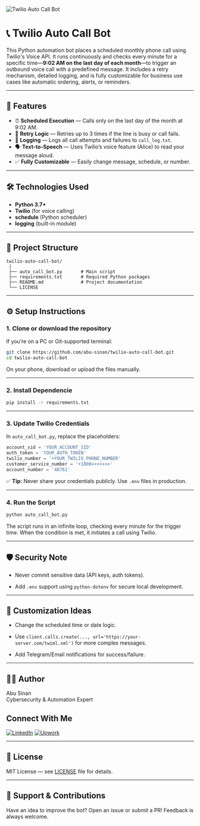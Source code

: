 ![Twilio Auto Call Bot](https://github.com/abu-sinan/twilio-auto-call-bot/blob/main/banner.png)

# 📞 Twilio Auto Call Bot

This Python automation bot places a scheduled monthly phone call using Twilio's Voice API. It runs continuously and checks every minute for a specific time—**9:02 AM on the last day of each month**—to trigger an outbound voice call with a predefined message. It includes a retry mechanism, detailed logging, and is fully customizable for business use cases like automatic ordering, alerts, or reminders.

---

## 🚀 Features

- ⏰ **Scheduled Execution** — Calls only on the last day of the month at 9:02 AM.
- 🔁 **Retry Logic** — Retries up to 3 times if the line is busy or call fails.
- 🧾 **Logging** — Logs all call attempts and failures to `call_log.txt`.
- 🗣️ **Text-to-Speech** — Uses Twilio’s voice feature (Alice) to read your message aloud.
- ✅ **Fully Customizable** — Easily change message, schedule, or number.

---

## 🛠️ Technologies Used

- **Python 3.7+**
- **Twilio** (for voice calling)
- **schedule** (Python scheduler)
- **logging** (built-in module)

---

## 📂 Project Structure
```
twilio-auto-call-bot/
 |
 ├── auto_call_bot.py       # Main script
 ├── requirements.txt       # Required Python packages
 ├── README.md              # Project documentation
 └── LICENSE
```
---

## ⚙️ Setup Instructions

### 1. Clone or download the repository

If you’re on a PC or Git-supported terminal:

```bash
git clone https://github.com/abu-sinan/twilio-auto-call-bot.git
cd twilio-auto-call-bot
```

On your phone, download or upload the files manually.

---

### 2. Install Dependencie

```bash
pip install -r requirements.txt
```

---

### 3. Update Twilio Credentials

In `auto_call_bot.py`, replace the placeholders:

```python
account_sid = 'YOUR_ACCOUNT_SID'
auth_token = 'YOUR_AUTH_TOKEN'
twilio_number = '+YOUR_TWILIO_PHONE_NUMBER'
customer_service_number = '+1800×××××××'
account_number = '48761'
```

✅ **Tip:** Never share your credentials publicly. Use `.env` files in production.

---

### 4. Run the Script

```bash
python auto_call_bot.py
```

The script runs in an infinite loop, checking every minute for the trigger time. When the condition is met, it initiates a call using Twilio.

---

## 🛡️ Security Note

- Never commit sensitive data (API keys, auth tokens).

- Add `.env` support using `python-dotenv` for secure local development.

---

## 📌 Customization Ideas

- Change the scheduled time or date logic.

- Use ```client.calls.create(..., url='https://your-server.com/twiml.xml')``` for more complex messages.

- Add Telegram/Email notifications for success/failure.

---

## 🧑‍💻 Author

Abu Sinan  
Cybersecurity & Automation Expert  

## Connect With Me

[![LinkedIn](https://img.shields.io/badge/LinkedIn-blue?logo=linkedin&logoColor=white)](https://www.linkedin.com/in/abusinan)
 [![Upwork](https://img.shields.io/badge/Upwork-6FDA44?logo=upwork&logoColor=white)](https://www.upwork.com/freelancers/abusinan)

---

## 📄 License

MIT License — see [LICENSE](https://github.com/abu-sinan/twilio-auto-call-bot/blob/main/LICENSE) file for details.

---

## 🙌 Support & Contributions

Have an idea to improve the bot? Open an issue or submit a PR! Feedback is always welcome.